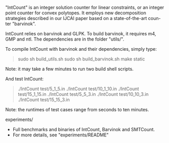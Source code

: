 "IntCount" is an integer solution counter for linear constraints, or an 
integer point counter for convex polytopes. It employs new decomposition 
strategies described in our IJCAI paper based on a state-of-the-art coun-
ter "barvinok". 

IntCount relies on barvinok and GLPK. To build barvinok, it requires m4, 
GMP and ntl. The dependencies are in the folder "utils/".

To compile IntCount with barvinok and their dependencies, simply type:
> sudo sh build_utils.sh
> sudo sh build_barvinok.sh
> make static

Note: it may take a few minutes to run two build shell scripts.

And test IntCount:
> ./IntCount test/5_1_5.in
> ./IntCount test/10_1_10.in
> ./IntCount test/15_1_15.in
> ./IntCount test/5_5_3.in
> ./IntCount test/10_10_3.in
> ./IntCount test/15_15_3.in

Note: the runtimes of test cases range from seconds to ten minutes.


experiments/
- Full benchmarks and binaries of IntCount, Barvinok and SMTCount.
- For more details, see "experiments/README"
